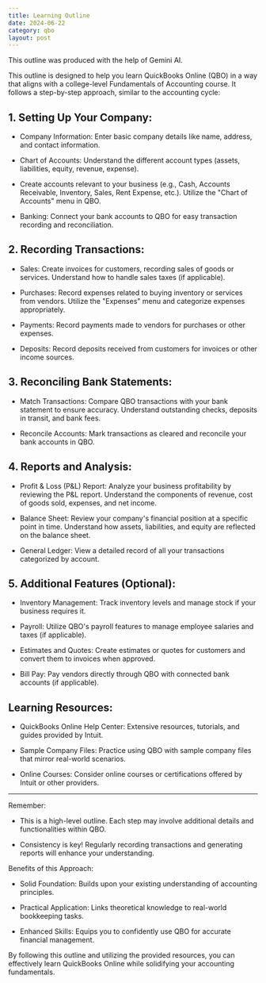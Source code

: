 ```yaml
---
title: Learning Outline
date: 2024-06-22
category: qbo
layout: post
---
```


This outline was produced with the help of Gemini AI.


This outline is designed to help you learn QuickBooks Online (QBO) in a way that aligns with a college-level Fundamentals of Accounting course. It follows a step-by-step approach, similar to the accounting cycle:

## 1. Setting Up Your Company:

- Company Information: Enter basic company details like name, address, and contact information.

- Chart of Accounts: Understand the different account types (assets, liabilities, equity, revenue, expense).

- Create accounts relevant to your business (e.g., Cash, Accounts Receivable, Inventory, Sales, Rent Expense, etc.). Utilize the "Chart of Accounts" menu in QBO.

- Banking: Connect your bank accounts to QBO for easy transaction recording and reconciliation.

## 2. Recording Transactions:

- Sales: Create invoices for customers, recording sales of goods or services.
        Understand how to handle sales taxes (if applicable).

- Purchases: Record expenses related to buying inventory or services from vendors.
        Utilize the "Expenses" menu and categorize expenses appropriately.

- Payments: Record payments made to vendors for purchases or other expenses.

- Deposits: Record deposits received from customers for invoices or other income sources.

## 3. Reconciling Bank Statements:

- Match Transactions: Compare QBO transactions with your bank statement to ensure accuracy.
        Understand outstanding checks, deposits in transit, and bank fees.

- Reconcile Accounts: Mark transactions as cleared and reconcile your bank accounts in QBO.

## 4. Reports and Analysis:

- Profit & Loss (P&L) Report: Analyze your business profitability by reviewing the P&L report.
        Understand the components of revenue, cost of goods sold, expenses, and net income.

- Balance Sheet: Review your company's financial position at a specific point in time.
        Understand how assets, liabilities, and equity are reflected on the balance sheet.

- General Ledger: View a detailed record of all your transactions categorized by account.

## 5. Additional Features (Optional):

- Inventory Management: Track inventory levels and manage stock if your business requires it.

- Payroll: Utilize QBO's payroll features to manage employee salaries and taxes (if applicable).

- Estimates and Quotes: Create estimates or quotes for customers and convert them to invoices when approved.

- Bill Pay: Pay vendors directly through QBO with connected bank accounts (if applicable).

## Learning Resources:

- QuickBooks Online Help Center: Extensive resources, tutorials, and guides provided by Intuit.

- Sample Company Files: Practice using QBO with sample company files that mirror real-world scenarios.

- Online Courses: Consider online courses or certifications offered by Intuit or other providers.

---

Remember:

- This is a high-level outline. Each step may involve additional details and functionalities within QBO.

- Consistency is key! Regularly recording transactions and generating reports will enhance your understanding.

Benefits of this Approach:

- Solid Foundation: Builds upon your existing understanding of accounting principles.

- Practical Application: Links theoretical knowledge to real-world bookkeeping tasks.

- Enhanced Skills: Equips you to confidently use QBO for accurate financial management.

By following this outline and utilizing the provided resources, you can effectively learn QuickBooks Online while solidifying your accounting fundamentals.



